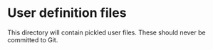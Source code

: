 # User definition files

This directory will contain pickled user files. These should never be committed
to Git.
